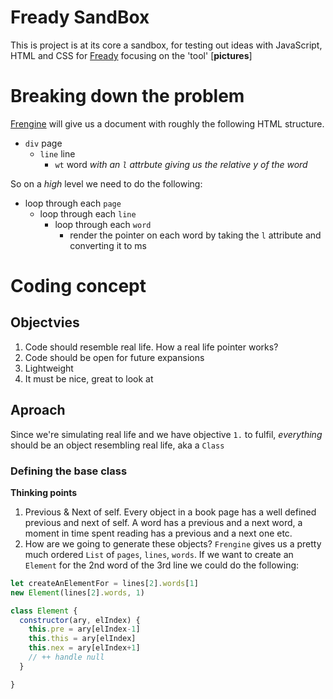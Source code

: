 # Fready SandBox

This is project is at its core a sandbox, for testing out ideas with JavaScript, HTML and CSS for [Fready]() focusing on the 'tool' [**pictures**]

# Breaking down the problem
[Frengine](https://github.com/robo-monk/frengine) will give us a document with roughly the following HTML structure.
  
  - `div` page
    - `line` line
      - `wt` word *with an `l` attrbute giving us the relative y of the word*


  So on a *high* level we need to do the following:
  - loop through each `page`
    - loop through each `line`
      - loop through each `word`
        - render the pointer on each word by taking the `l` attribute and converting it to ms

# Coding concept

## Objectvies
1.  Code should resemble real life. How a real life pointer works?
2. Code should be open for future expansions
3. Lightweight
4. It must be nice, great to look at

## Aproach

Since we're simulating real life and we have objective `1.` to fulfil, *everything* should be an object resembling real life, aka a `Class`

### Defining the base class 
**Thinking points**

1. Previous & Next of self. Every object in a book page has a well defined previous and next of self. A word has a previous and a next word, a moment in time spent reading has a previous and a next one etc.
2. How are we going to generate these objects? `Frengine` gives us a pretty much ordered `List` of `pages`, `lines`, `words`. If we want to create an `Element` for the 2nd word of the 3rd line we could do the following:
  ```JavaScript
  let createAnElementFor = lines[2].words[1]
  new Element(lines[2].words, 1)
  ```

```JavaScript
class Element {
  constructor(ary, elIndex) {
    this.pre = ary[elIndex-1]
    this.this = ary[elIndex]
    this.nex = ary[elIndex+1]
    // ++ handle null
  }

}
```

